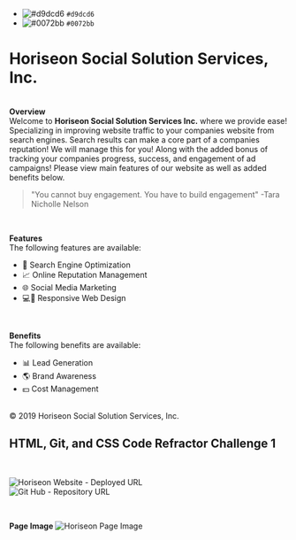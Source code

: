 - ![#d9dcd6](https://via.placeholder.com/15/d9dcd6/000000?text=+) `#d9dcd6`
- ![#0072bb](https://via.placeholder.com/15/0072bb/000000?text=+) `#0072bb`

<h1> Horiseon Social Solution Services, Inc.</h1>
</br>
<strong>Overview</strong>
</br>
Welcome to <strong>Horiseon Social Solution Services Inc.</strong> where we provide ease!
Specializing in improving website traffic to your companies website from search engines. 
Search results can make a core part of a companies reputation! We will manage this for you!
Along with the added bonus of tracking your companies progress, success, and engagement of ad campaigns! 
Please view main features of our website as well as added benefits below.
</br>

  > "You cannot buy engagement. You have to build engagement" -Tara Nicholle Nelson

</br>

<strong>Features</strong>
</br>
The following features are available:
<ul>
  <li>🔎 Search Engine Optimization</li>
  <li>📈 Online Reputation Management</li>
  <li>🌐 Social Media Marketing</li>
  <li>💻📱 Responsive Web Design</li>
</ul>

</br>

<strong>Benefits</strong>
</br>
The following benefits are available:
<ul>
  <li>📊 Lead Generation</li>
  <li>🌎 Brand Awareness</li>
  <li>💵 Cost Management</li>
</ul>
</br>
© 2019 Horiseon Social Solution Services, Inc.

</br>

<h2>HTML, Git, and CSS Code Refractor Challenge 1</h2>
</br>

![Horiseon Website - Deployed URL](https://kaitlynskinner.github.io/Challenge-1/?raw=true)
</br>
![Git Hub - Repository URL](https://github.com/KaitlynSkinner/Challenge-1.git?raw=true)

</br>

<strong>Page Image</strong>
![Horiseon Page Image](https://github.com/KaitlynSkinner/Challenge-1/blob/ee20d29ce17a03c091a983096b338bb0b7bd7d14/assets/images/Horiseon-Website-Image-Challenge-1-i.png?raw=true)
</br>
</br>

